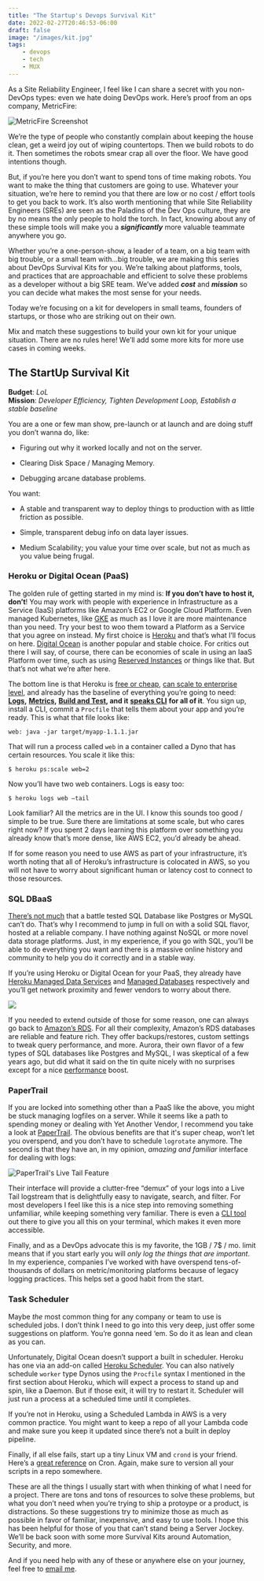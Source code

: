 ```yaml
---
title: "The Startup's Devops Survival Kit"
date: 2022-02-27T20:46:53-06:00
draft: false
image: "/images/kit.jpg"
tags:
    - devops
    - tech  
    - MUX
---
```


As a Site Reliability Engineer, I feel like I can share a secret with you non-DevOps types: even we hate doing DevOps work. Here’s proof from an ops company, MetricFire:

![MetricFire Screenshot](/images/Metricfire.jpg)

We’re the type of people who constantly complain about keeping the house clean, get a weird joy out of wiping countertops. Then we build robots to do it. Then sometimes the robots smear crap all over the floor. We have good intentions though.

But, if you’re here you don’t want to spend tons of time making robots. You want to make the thing that customers are going to use. Whatever your situation, we’re here to remind you that there are low or no cost / effort tools to get you back to work. It’s also worth mentioning that while Site Reliability Engineers (SREs) are seen as the Paladins of the Dev Ops culture, they are by no means the only people to hold the torch. In fact, knowing about any of these simple tools will make you a **_significantly_** more valuable teammate anywhere you go.

Whether you’re a one-person-show, a leader of a team, on a big team with big trouble, or a small team with…big trouble, we are making this series about DevOps Survival Kits for you. We’re talking about platforms, tools, and practices that are approachable and efficient to solve these problems as a developer without a big SRE team. We’ve added **_cost_** and **_mission_** so you can decide what makes the most sense for your needs.

Today we’re focusing on a kit for developers in small teams, founders of startups, or those who are striking out on their own.

Mix and match these suggestions to build your own kit for your unique situation. There are no rules here! We’ll add some more kits for more use cases in coming weeks.

The StartUp Survival Kit
------------------------

**Budget**: _LoL_  
**Mission**: _Developer Efficiency, Tighten Development Loop, Establish a stable baseline_

You are a one or few man show, pre-launch or at launch and are doing stuff you don’t wanna do, like:

*   Figuring out why it worked locally and not on the server.
    
*   Clearing Disk Space / Managing Memory.
    
*   Debugging arcane database problems.
    

You want:

*   A stable and transparent way to deploy things to production with as little friction as possible.
    
*   Simple, transparent debug info on data layer issues.
    
*   Medium Scalability; you value your time over scale, but not as much as you value being frugal.
    

### Heroku or Digital Ocean (PaaS)

The golden rule of getting started in my mind is: **If you don’t have to host it, don’t**! You may work with people with experience in Infrastructure as a Service (IaaS) platforms like Amazon’s EC2 or Google Cloud Platform. Even managed Kubernetes, like [GKE](https://cloud.google.com/kubernetes-engine) as much as I love it are more maintenance than you need. Try your best to woo them toward a Platform as a Service that you agree on instead. My first choice is [Heroku](https://www.heroku.com/) and that’s what I’ll focus on here. [Digital Ocean](https://digitalocean.com/) is another popular and stable choice. For critics out there I will say, of course, there can be economies of scale in using an IaaS Platform over time, such as using [Reserved Instances](https://aws.amazon.com/ec2/pricing/reserved-instances/) or things like that. But that’s not what we’re after here.

The bottom line is that Heroku is [free or cheap](https://www.heroku.com/dynos), [can scale to enterprise level](https://www.heroku.com/enterprise), and already has the baseline of everything you’re going to need: [**Logs**](https://devcenter.heroku.com/articles/logging)**,** [**Metrics**](https://devcenter.heroku.com/categories/monitoring-metrics)**,** [**Build and Test**](https://devcenter.heroku.com/articles/git)**, and it** [**speaks CLI**](https://devcenter.heroku.com/articles/using-the-cli) **for all of it**. You sign up, install a CLI, commit a `Procfile` that tells them about your app and you’re ready. This is what that file looks like:

`web: java -jar target/myapp-1.1.1.jar`

That will run a process called `web` in a container called a Dyno that has certain resources. You scale it like this:

`$ heroku ps:scale web=2`

Now you’ll have two web containers. Logs is easy too:

`$ heroku logs web —tail`

Look familiar? All the metrics are in the UI. I know this sounds too good / simple to be true. Sure there are limitations at some scale, but who cares right now? If you spent 2 days learning this platform over something you already know that’s more dense, like AWS EC2, you’d already be ahead.

If for some reason you need to use AWS as part of your infrastructure, it’s worth noting that all of Heroku’s infrastructure is colocated in AWS, so you will not have to worry about significant human or latency cost to connect to those resources.

### SQL DBaaS

[There’s not much](https://www.2ndquadrant.com/en/blog/postgresql-is-the-worlds-best-database/) that a battle tested SQL Database like Postgres or MySQL can’t do. That’s why I recommend to jump in full on with a solid SQL flavor, hosted at a reliable company. I have nothing against NoSQL or more novel data storage platforms. Just, in my experience, if you go with SQL, you’ll be able to do everything you want and there is a massive online history and community to help you do it correctly and in a stable way.

If you’re using Heroku or Digital Ocean for your PaaS, they already have [Heroku Managed Data Services](https://www.heroku.com/managed-data-services) and [Managed Databases](https://www.digitalocean.com/products/managed-databases) respectively and you’ll get network proximity and fewer vendors to worry about there.

![](https://images.squarespace-cdn.com/content/v1/61f180454156ae33f1ddba3b/64bdef5e-305c-42cd-9c5a-cb399a8b516e/Untitled.png)

If you needed to extend outside of those for some reason, one can always go back to [Amazon’s RDS](https://aws.amazon.com/rds/?dn=1&loc=3&nc=sn). For all their complexity, Amazon’s RDS databases are reliable and feature rich. They offer backups/restores, custom settings to tweak query performance, and more. Aurora, their own flavor of a few types of SQL databases like Postgres and MySQL, I was skeptical of a few years ago, but did what it said on the tin quite nicely with no surprises except for a nice [performance](https://aws.amazon.com/rds/aurora/faqs/#Performance) boost.

### PaperTrail

If you are locked into something other than a PaaS like the above, you might be stuck managing logfiles on a server. While it seems like a path to spending money or dealing with Yet Another Vendor, I recommend you take a look at [PaperTrail](https://www.papertrail.com/). The obvious benefits are that it's super cheap, won’t let you overspend, and you don’t have to schedule `logrotate` anymore. The second is that they have an, in my opinion, _amazing and familiar_ interface for dealing with logs:

![PaperTrail's Live Tail Feature](https://images.squarespace-cdn.com/content/v1/61f180454156ae33f1ddba3b/06df7d49-c078-4263-ad30-50005296fae6/papertrail-tour-headers_live-tail.png)

Their interface will provide a clutter-free “demux” of your logs into a Live Tail logstream that is delightfully easy to navigate, search, and filter. For most developers I feel like this is a nice step into removing something unfamiliar, while keeping something very familiar. There is even a [CLI tool](https://github.com/papertrail/papertrail-cli) out there to give you all this on your terminal, which makes it even more accessible.

Finally, and as a DevOps advocate this is my favorite, the 1GB / 7$ / mo. limit means that if you start early you will _only log the things that are important_. In my experience, companies I’ve worked with have overspend tens-of-thousands of dollars on metric/monitoring platforms because of legacy logging practices. This helps set a good habit from the start.

### Task Scheduler

Maybe _the_ most common thing for any company or team to use is scheduled jobs. I don’t think I need to go into this very deep, just offer some suggestions on platform. You’re gonna need ‘em. So do it as lean and clean as you can.

Unfortunately, Digital Ocean doesn’t support a built in scheduler. Heroku has one via an add-on called [Heroku Scheduler](https://devcenter.heroku.com/articles/scheduler). You can also natively schedule `worker` type Dynos using the `Procfile` syntax I mentioned in the first section about Heroku, which will expect a process to stand up and spin, like a Daemon. But if those exit, it will try to restart it. Scheduler will just run a process at a scheduled time until it completes.

If you’re not in Heroku, using a Scheduled Lambda in AWS is a very common practice. You might want to keep a repo of all your Lambda code and make sure you keep it updated since there’s not a built in deploy pipeline.

Finally, if all else fails, start up a tiny Linux VM and `crond` is your friend. Here’s a [great reference](https://ostechnix.com/a-beginners-guide-to-cron-jobs/) on Cron. Again, make sure to version all your scripts in a repo somewhere.

These are all the things I usually start with when thinking of what I need for a project. There are tons and tons of resources to solve these problems, but what you don’t need when you’re trying to ship a protoype or a product, is distractions. So these suggestions try to minimize those as much as possible in favor of familiar, inexpensive, and easy to use tools. I hope this has been helpful for those of you that can’t stand being a Server Jockey. We’ll be back soon with some more Survival Kits around Automation, Security, and more.

And if you need help with any of these or anywhere else on your journey, feel free to [email me](mailto:mux@kuhl.mozmail.com).